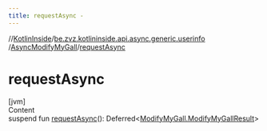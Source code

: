 ```yaml
---
title: requestAsync -
---
```

//[KotlinInside](../../index.md)/[be.zvz.kotlininside.api.async.generic.userinfo](../index.md)
/[AsyncModifyMyGall](index.md)/[requestAsync](request-async.md)

# requestAsync

[jvm]  
Content  
suspend fun [requestAsync](request-async.md)():
Deferred<[ModifyMyGall.ModifyMyGallResult](../../be.zvz.kotlininside.api.generic.userinfo/-modify-my-gall/-modify-my-gall-result/index.md)>  




